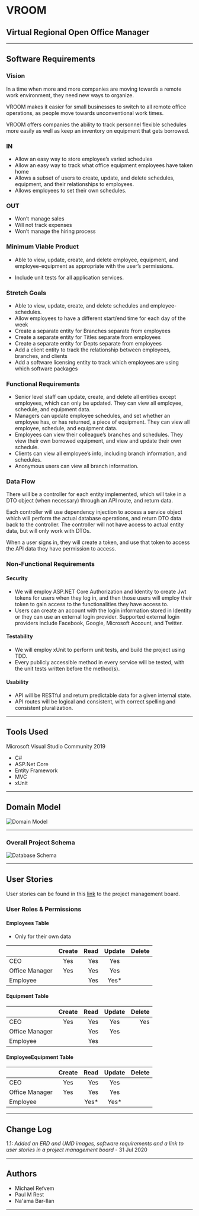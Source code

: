 # VROOM

## Virtual Regional Open Office Manager

---

## Software Requirements

### Vision

In a time when more and more companies are moving towards a remote work environment, they need new ways to organize. 

VROOM makes it easier for small businesses to switch to all remote office operations, as people move towards unconventional work times.

VROOM offers companies the ability to track personnel flexible schedules more easily as well as keep an inventory on equipment that gets borrowed. 

### IN
  * Allow an easy way to store employee’s varied schedules
  * Allow an easy way to track what office equipment employees have taken home
  * Allows a subset of users to create, update, and delete schedules, equipment, and their relationships to employees.
  * Allows employees to set their own schedules.
  
###  OUT
  * Won’t manage sales
  * Will not track expenses
  * Won’t manage the hiring process

###  Minimum Viable Product 
* Able to view, update, create, and delete employee,  equipment, and employee-equipment as appropriate with the user’s permissions. 

* Include unit tests for all application services. 

### Stretch Goals

* Able to view, update, create, and delete schedules and employee-schedules. 
* Allow employees to have a different start/end time for each day of the week
* Create a separate entity for Branches separate from employees
* Create a separate entity for Titles separate from employees
* Create a separate entity for Depts separate from employees
* Add a client entity to track the relationship between employees, branches, and clients
* Add a software licensing entity to track which employees are using which software packages

### Functional Requirements
* Senior level staff can update, create, and delete all entities except employees, which can only be updated. They can view all employee, schedule, and equipment data.
* Managers can update employee schedules, and set whether an employee has, or has returned, a piece of equipment. They can view all employee, schedule, and equipment data.
* Employees can view their colleague’s branches and schedules. They view their own borrowed equipment, and view and update their own schedule.
* Clients can view all employee’s info, including branch information, and schedules.
* Anonymous users can view all branch information.

### Data Flow
There will be a controller for each entity implemented, which will take in a DTO object (when necessary) through an API route, and return data.

Each controller will use dependency injection to access a service object which will perform the actual database operations, and return DTO data back to the controller. The controller will not have access to actual entity data, but will only work with DTOs.

When a user signs in, they will create a token, and use that token to access the API data they have permission to access.

### Non-Functional Requirements 

#### Security

* We will employ ASP.NET Core Authorization and Identity to create Jwt tokens for users when they log in, and then those users will employ their token to gain access to the functionalities they have access to.
* Users can create an account with the login information stored in Identity or they can use an external login provider. Supported external login providers include Facebook, Google, Microsoft Account, and Twitter.

#### Testability

* We will employ xUnit to perform unit tests, and build the project using TDD.
* Every publicly accessible method in every service will be tested, with the unit tests written before the method(s).

#### Usability

* API will be RESTful and return predictable data for a given internal state.
* API routes will be logical and consistent, with correct spelling and consistent pluralization.

---

## Tools Used
Microsoft Visual Studio Community 2019 

- C#
- ASP.Net Core
- Entity Framework
- MVC
- xUnit


---
## Domain Model


![Domain Model](https://github.com/NaamaBarIlan/VROOM/blob/Staging/Assets/VROOM%20UMD.png)

---

### Overall Project Schema

![Database Schema](https://github.com/NaamaBarIlan/VROOM/blob/Staging/Assets/VROOM%20ERD.png)

---


## User Stories

User stories can be found in this [link](https://trello.com/b/x6A2dKi8/vroom-401-cf) to the project management board.

### User Roles & Permissions

#### Employees Table
* Only for their own data

| | Create | Read  | Update | Delete |
| ------------- |:-------------:| -----:|:-------------:| -----:|
| CEO  | Yes | Yes | Yes |  |
| Office Manager    | Yes | Yes | Yes |  |
| Employee  |  | Yes | Yes* |  |

#### Equipment Table

| | Create | Read  | Update | Delete |
| ------------- |:-------------:| -----:|:-------------:| -----:|
| CEO  | Yes | Yes | Yes | Yes |
| Office Manager    |  | Yes | Yes |  |
| Employee  |  | Yes |  |  |

#### EmployeeEquipment Table

| | Create | Read  | Update | Delete |
| ------------- |:-------------:| -----:|:-------------:| -----:|
| CEO  | Yes | Yes | Yes |  |
| Office Manager    | Yes | Yes | Yes |  |
| Employee  |  | Yes* | Yes* |  |

---

## Change Log

1.1: *Added an ERD and UMD images, software requirements and a link to user stories in a project management board* - 31 Jul 2020  

---

## Authors

* Michael Refvem
* Paul M Rest
* Na'ama Bar-Ilan

---
